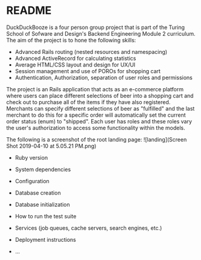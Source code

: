 # README

DuckDuckBooze is a four person group project that is part of the Turing School of Sofware and
Design's Backend Engineering Module 2 curriculum.  The aim of the project is to hone the following skills:

- Advanced Rails routing (nested resources and namespacing)
- Advanced ActiveRecord for calculating statistics
- Average HTML/CSS layout and design for UX/UI
- Session management and use of POROs for shopping cart
- Authentication, Authorization, separation of user roles and permissions

The project is an Rails application that acts as an e-commerce platform where users can place different selections of beer into a shopping cart and check out to purchase all of the items if they have also registered. Merchants can specify different selections of beer as "fulfilled" and the last merchant to do this for a specific order will automatically set the current order status (enum) to "shipped". Each user has roles and these roles vary the user's authorization to access some functionality within the models.

The following is a screenshot of the root landing page: 
![landing](Screen Shot 2019-04-10 at 5.05.21 PM.png)

* Ruby version

* System dependencies

* Configuration

* Database creation

* Database initialization

* How to run the test suite

* Services (job queues, cache servers, search engines, etc.)

* Deployment instructions

* ...
